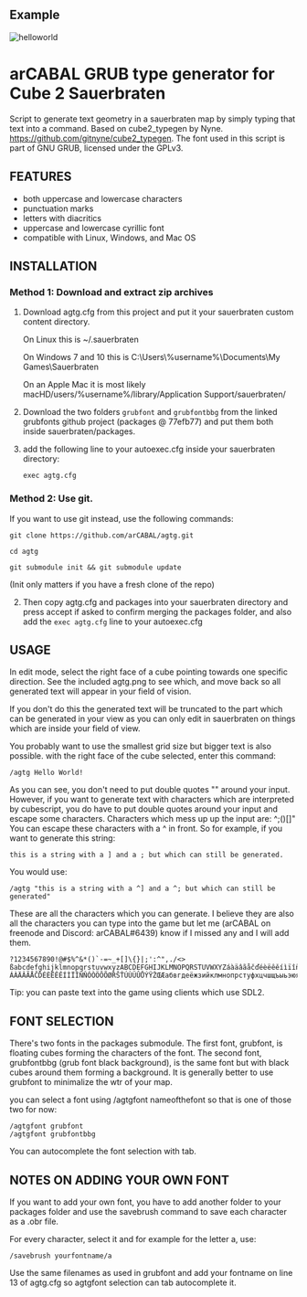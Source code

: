 ## Example
![helloworld](https://i.imgur.com/zDqeUvg.gif)

# arCABAL GRUB type generator for Cube 2 Sauerbraten

Script to generate text geometry in a sauerbraten map by simply typing that text into a command.
Based on cube2_typegen by Nyne. https://github.com/gitnyne/cube2_typegen.
The font used in this script is part of GNU GRUB, licensed under the GPLv3.

## FEATURES  
- both uppercase and lowercase characters
- punctuation marks
- letters with diacritics
- uppercase and lowercase cyrillic font
- compatible with Linux, Windows, and Mac OS

## INSTALLATION
### Method 1: Download and extract zip archives
  
1. Download agtg.cfg from this project and put it your sauerbraten custom content directory.

	On Linux this is ~/.sauerbraten

	On Windows 7 and 10 this is C:\Users\\\%username%\Documents\My Games\Sauerbraten

	On an Apple Mac it is most likely macHD/users/%username%/library/Application Support/sauerbraten/
	
2. Download the two folders `grubfont` and `grubfontbbg` from the linked grubfonts github project (packages @ 77efb77) and put them both inside sauerbraten/packages.

3. add the following line to your autoexec.cfg inside your sauerbraten directory:

	`exec agtg.cfg`


### Method 2: Use git.
If you want to use git instead, use the following commands:


```text
git clone https://github.com/arCABAL/agtg.git
	
cd agtg
	
git submodule init && git submodule update
```	
(Init only matters if you have a fresh clone of the repo)
	
2. Then copy agtg.cfg and packages into your sauerbraten directory and press accept if asked to confirm merging the packages folder, and also add the `exec agtg.cfg` line to your autoexec.cfg


## USAGE  

In edit mode, select the right face of a cube pointing towards one specific direction. See the included agtg.png to see which, and move back so all generated text will appear in your field of vision.

If you don't do this the generated text will be truncated to the part which can be generated in your view as you can only edit in sauerbraten on things which are inside your field of view.

You probably want to use the smallest grid size but bigger text is also possible. with the right face of the cube selected, enter this command:  

```text
/agtg Hello World!
```

As you can see, you don't need to put double quotes "" around your input. However, if you want to generate text with characters which are interpreted by cubescript, you do have to put double quotes around your input and escape some characters. Characters which mess up up the input are: ^;()[]"
You can escape these characters with a ^ in front. So for example, if you want to generate this string:  

```text 
this is a string with a ] and a ; but which can still be generated.
```

You would use:

```text 
/agtg "this is a string with a ^] and a ^; but which can still be generated"
```

These are all the characters which you can generate. I believe they are also all the characters you can type into the game but let me (arCABAL on freenode and Discord: arCABAL#6439) know if I missed any and I will add them.

```text
?1234567890!@#$%^&*()`-=~_+[]\{}|;':^",./<> ßabcdefghijklmnopqrstuvwxyzABCDEFGHIJKLMNOPQRSTUVWXYZáàäâãåčďéèëêěíìïîñňóòöôõøřšťúùüûůýÿžœæ
ÁÀÄÂÃÅČĎÉÈËÊĚÍÌÏÎÑŇÓÒÖÔÕØŘŠŤÚÙÜÛŮÝŸŽŒÆaбвгдeëжзийклмнoпpcтyфxцчшщъыьэюяґїєAБBГДEËЖЗИЙKЛMHOПPCTУФXЦЧШЩЪЫЬЭЮЯҐЇЄ 
```

Tip: you can paste text into the game using clients which use SDL2.

## FONT SELECTION

There's two fonts in the packages submodule. The first font, grubfont, is floating cubes forming the characters of the font. The second font, grubfontbbg (grub font black background), is the same font but with black cubes around them forming a background. It is generally better to use grubfont to minimalize the wtr of your map. 

you can select a font using /agtgfont nameofthefont so that is one of those two for now:

```text
/agtgfont grubfont  
/agtgfont grubfontbbg  
```

You can autocomplete the font selection with tab.


## NOTES ON ADDING YOUR OWN FONT  

If you want to add your own font, you have to add another folder to your packages folder and use the savebrush command to save each character as a .obr file.

For every character, select it and for example for the letter a, use:

```text
/savebrush yourfontname/a
```

Use the same filenames as used in grubfont and add your fontname on line 13 of agtg.cfg so agtgfont selection can tab autocomplete it.
